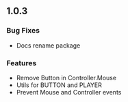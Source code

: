 ## 1.0.3

### Bug Fixes

- Docs rename package

### Features

- Remove Button in Controller.Mouse
- Utils for BUTTON and PLAYER
- Prevent Mouse and Controller events
